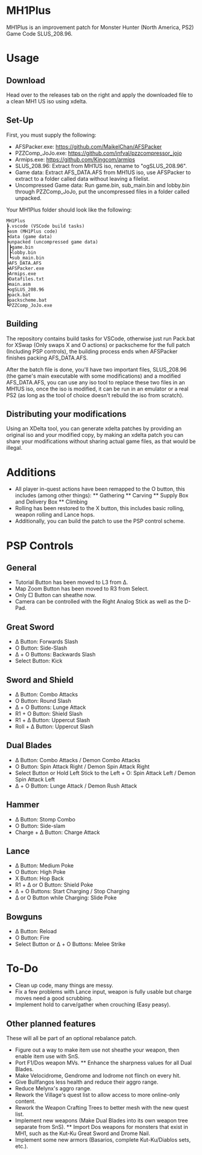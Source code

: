 # MH1Plus
MH1Plus is an improvement patch for Monster Hunter (North America, PS2) Game Code SLUS_208.96.

# Usage
## Download
  Head over to the releases tab on the right and apply the downloaded file to a clean MH1 US iso using xdelta.

## Set-Up
  First, you must supply the following:
  * AFSPacker.exe: https://github.com/MaikelChan/AFSPacker
  * PZZComp_JoJo.exe: https://github.com/infval/pzzcompressor_jojo
  * Armips.exe: https://github.com/Kingcom/armips
  * SLUS_208.96: Extract from MH1US iso, rename to "ogSLUS_208.96".
  * Game data: Extract AFS_DATA.AFS from MH1US iso, use AFSPacker to extract to a folder called data without leaving a filelist.
  * Uncompressed Game data: Run game.bin, sub_main.bin and lobby.bin through PZZComp_JoJo, put the uncompressed files in a folder called unpacked.
  
  Your MH1Plus folder should look like the following:
  ```
  MH1Plus
  ┣.vscode (VSCode build tasks)
  ┣asm (MH1Plus code)
  ┣data (game data)
  ┣unpacked (uncompressed game data)
  ┃┣game.bin
  ┃┣lobby.bin
  ┃┗sub_main.bin
  ┣AFS_DATA.AFS
  ┣AFSPacker.exe
  ┣Armips.exe
  ┣Datafiles.txt
  ┣main.asm
  ┣ogSLUS_208.96
  ┣pack.bat
  ┣packscheme.bat
  ┗PZZComp_JoJo.exe
  ```

## Building
  The repository contains build tasks for VSCode, otherwise just run Pack.bat for XSwap (Only swaps X and O actions) or packscheme for the full patch (Including PSP controls), the building process ends when AFSPacker finishes packing AFS_DATA.AFS.

  After the batch file is done, you'll have two important files, SLUS_208.96 (the game's main executable with some modifications) and a modified AFS_DATA.AFS, you can use any iso tool to replace these two files in an MH1US iso, once the iso is modified, it can be run in an emulator or a real PS2 (as long as the tool of choice doesn't rebuild the iso from scratch).


## Distributing your modifications
  Using an XDelta tool, you can generate xdelta patches by providing an original iso and your modified copy, by making an xdelta patch you can share your modifications without sharing actual game files, as that would be illegal.

# Additions
  * All player in-quest actions have been remapped to the O button, this includes (among other things):
  ** Gathering
  ** Carving
  ** Supply Box and Delivery Box
  ** Climbing
  * Rolling has been restored to the X button, this includes basic rolling, weapon rolling and Lance hops.
  * Additionally, you can build the patch to use the PSP control scheme.

# PSP Controls
## General
  * Tutorial Button has been moved to L3 from Δ.
  * Map Zoom Button has been moved to R3 from Select.
  * Only □ Button can sheathe now.
  * Camera can be controlled with the Right Analog Stick as well as the D-Pad.
## Great Sword
  * Δ Button: Forwards Slash
  * O Button: Side-Slash
  * Δ + O Buttons: Backwards Slash
  * Select Button: Kick
## Sword and Shield
  * Δ Button: Combo Attacks
  * O Button: Round Slash
  * Δ + O Buttons: Lunge Attack
  * R1 + O Button: Shield Slash
  * R1 + Δ Button: Uppercut Slash
  * Roll + Δ  Button: Uppercut Slash
## Dual Blades
  * Δ Button: Combo Attacks / Demon Combo Attacks
  * O Button: Spin Attack Right / Demon Spin Attack Right
  * Select Button or Hold Left Stick to the Left + O: Spin Attack Left / Demon Spin Attack Left
  * Δ + O Button: Lunge Attack / Demon Rush Attack
## Hammer
  * Δ Button: Stomp Combo
  * O Button: Side-slam
  * Charge + Δ Button: Charge Attack
## Lance
  * Δ Button: Medium Poke
  * O Button: High Poke
  * X Button: Hop Back
  * R1 + Δ or O Button: Shield Poke
  * Δ + O Buttons: Start Charging / Stop Charging
  * Δ or O Button while Charging: Slide Poke
## Bowguns
  * Δ Button: Reload
  * O Button: Fire
  * Select Button or Δ + O Buttons: Melee Strike

# To-Do
  * Clean up code, many things are messy.
  * Fix a few problems with Lance input, weapon is fully usable but charge moves need a good scrubbing.
  * Implement hold to carve/gather when crouching (Easy peasy).

## Other planned features
  These will all be part of an optional rebalance patch.
  
  * Figure out a way to make item use not sheathe your weapon, then enable item use with SnS.
  * Port F1/Dos weapon MVs.
  ** Enhance the sharpness values for all Dual Blades.
  * Make Velocidrome, Gendrome and Iodrome not flinch on every hit.
  * Give Bullfangos less health and reduce their aggro range.
  * Reduce Melynx's aggro range.
  * Rework the Village's quest list to allow access to more online-only content.
  * Rework the Weapon Crafting Trees to better mesh with the new quest list.
  * Implement new weapons (Make Dual Blades into its own weapon tree separate from SnS).
  ** Import Dos weapons for monsters that exist in MH1, such as the Kut-Ku Great Sword and Drome Nail.
  * Implement some new armors (Basarios, complete Kut-Ku/Diablos sets, etc.).
